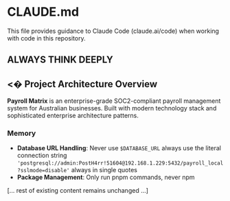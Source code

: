 # CLAUDE.md

This file provides guidance to Claude Code (claude.ai/code) when working with code in this repository.

## ALWAYS THINK DEEPLY

## <� Project Architecture Overview

**Payroll Matrix** is an enterprise-grade SOC2-compliant payroll management system for Australian businesses. Built with modern technology stack and sophisticated enterprise architecture patterns.

### Memory

- **Database URL Handling**: Never use `$DATABASE_URL` always use the literal connection string `'postgresql://admin:PostH4rr!51604@192.168.1.229:5432/payroll_local?sslmode=disable'` always in single quotes
- **Package Management**: Only run pnpm commands, never npm

[... rest of existing content remains unchanged ...]